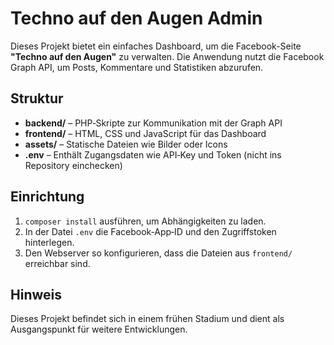 # Techno auf den Augen Admin

Dieses Projekt bietet ein einfaches Dashboard, um die Facebook-Seite **"Techno auf den Augen"** zu verwalten. Die Anwendung nutzt die Facebook Graph API, um Posts, Kommentare und Statistiken abzurufen.

## Struktur
- **backend/** – PHP‑Skripte zur Kommunikation mit der Graph API
- **frontend/** – HTML, CSS und JavaScript für das Dashboard
- **assets/** – Statische Dateien wie Bilder oder Icons
- **.env** – Enthält Zugangsdaten wie API‑Key und Token (nicht ins Repository einchecken)

## Einrichtung
1. `composer install` ausführen, um Abhängigkeiten zu laden.
2. In der Datei `.env` die Facebook‑App‑ID und den Zugriffstoken hinterlegen.
3. Den Webserver so konfigurieren, dass die Dateien aus `frontend/` erreichbar sind.

## Hinweis
Dieses Projekt befindet sich in einem frühen Stadium und dient als Ausgangspunkt für weitere Entwicklungen.
